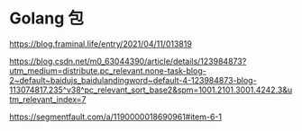 # Golang 包

https://blog.framinal.life/entry/2021/04/11/013819

https://blog.csdn.net/m0_63044390/article/details/123984873?utm_medium=distribute.pc_relevant.none-task-blog-2~default~baidujs_baidulandingword~default-4-123984873-blog-113074817.235^v38^pc_relevant_sort_base2&spm=1001.2101.3001.4242.3&utm_relevant_index=7

https://segmentfault.com/a/1190000018690961#item-6-1
